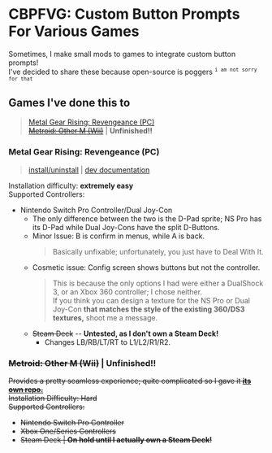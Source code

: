 # CBPFVG: Custom Button Prompts For Various Games

Sometimes, I make small mods to games to integrate custom button prompts!  
I've decided to share these because open-source is poggers <sup>`i am not sorry for that`</sup>

## Games I've done this to

> [Metal Gear Rising: Revengeance (PC)](#metal-gear-rising-revengeance-pc)  
> [~~Metroid: Other M (Wii)~~](#metroid-other-m-wii) | **Unfinished!!**

### Metal Gear Rising: Revengeance (PC)
>[install/uninstall](MGRR/Installation.md) | [dev documentation](MGRR/research/MGRR_Documentation.md)

Installation difficulty: **extremely easy**  
Supported Controllers:
* Nintendo Switch Pro Controller/Dual Joy-Con
  * The only difference between the two is the D-Pad sprite; NS Pro has its D-Pad while Dual Joy-Cons have the split D-Buttons.
  * Minor Issue: B is confirm in menus, while A is back.
    >Basically unfixable; unfortunately, you just have to Deal With It.
  * Cosmetic issue: Config screen shows buttons but not the controller.
     >This is because the only options I had were either a DualShock 3, or an Xbox 360 controller; I chose neither.  
     >If you think you can design a texture for the NS Pro or Dual Joy-Con **that matches the style of the existing 360/DS3 textures,** shoot me a message.
  * ~~Steam Deck~~ -- **Untested, as I don't own a Steam Deck!**
    * Changes LB/RB/LT/RT to L1/L2/R1/R2.

### ~~Metroid: Other M (Wii)~~ | **Unfinished!!**

~~Provides a pretty seamless experience; quite complicated so I gave it [**its own repo.**](https://github.com/NoriLynnfield/OtherM-BetterControls)  
Installation Difficulty: Hard  
Supported Controllers:~~
* ~~Nintendo Switch Pro Controller~~
* ~~Xbox One/Series Controllers~~
* ~~Steam Deck | **On hold until I actually own a Steam Deck!**~~